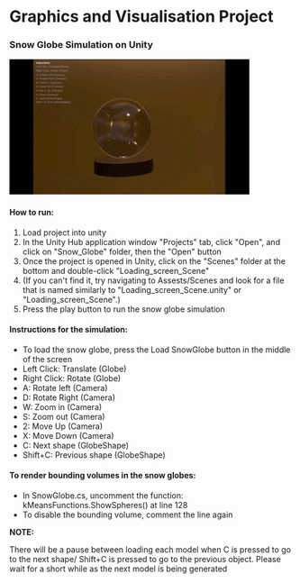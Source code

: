 # Graphics and Visualisation Project 
### Snow Globe Simulation on Unity 

![](https://github.com/bxverley/graphics_project/blob/main/snowglobe%20shake.gif)

#### How to run:
1. Load project into unity
2. In the Unity Hub application window "Projects" tab, click "Open", and click on "Snow_Globe" folder, then the "Open" button
3. Once the project is opened in Unity, click on the "Scenes" folder at the bottom and double-click "Loading_screen_Scene" 
4. (If you can't find it, try navigating to Assests/Scenes and look for a file that is named similarly to "Loading_screen_Scene.unity" or "Loading_screen_Scene".)
5. Press the play button to run the snow globe simulation

#### Instructions for the simulation:
- To load the snow globe, press the Load SnowGlobe button in the middle of the screen 
- Left Click: Translate (Globe)
- Right Click: Rotate (Globe)
- A: Rotate left (Camera)
- D: Rotate Right (Camera)
- W: Zoom in (Camera)
- S: Zoom out (Camera)
- 2: Move Up (Camera)
- X: Move Down (Camera)
- C: Next shape (GlobeShape)
- Shift+C: Previous shape (GlobeShape)

#### To render bounding volumes in the snow globes:
- In SnowGlobe.cs, uncomment the function: kMeansFunctions.ShowSpheres() at line 128
- To disable the bounding volume, comment the line again 

**NOTE:**

There will be a pause between loading each model when C is pressed to go to the next shape/ Shift+C is pressed to go to the previous object.
Please wait for a short while as the next model is being generated
